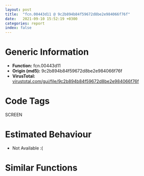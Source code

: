 ```yaml
---
layout: post
title:  "fcn.00443d11 @ 9c2b894b84f59672d8be2e984066f76f"
date:   2021-09-10 15:52:19 +0300
categories: report
index: false
---
```


# Generic Information
- **Function:** fcn.00443d11
- **Origin (md5):** 9c2b894b84f59672d8be2e984066f76f
- **VirusTotal:** [virustotal.com/gui/file/9c2b894b84f59672d8be2e984066f76f][virustotal_ref]

# Code Tags
<span class="tag" id="SCREEN">SCREEN</span>


# Estimated Behaviour
<ul><li class="bhv-desc" id="na">Not Available :(</li></ul>

# Similar Functions
<script type="text/javascript" src="https://www.gstatic.com/charts/loader.js"></script>
<script type="text/javascript">

    google.charts.load('current', {'packages':['corechart']});
    google.charts.setOnLoadCallback(drawChart);

    function drawChart() {
    var data = new google.visualization.DataTable();
        data.addColumn('number', 'X');
        data.addColumn('number', 'Y');
        data.addColumn({type: 'string', role: 'tooltip', 'p': {'html': true}});
        data.addColumn({'type': 'string', 'role': 'style'});
        
        data.addRows([
    [0, 0, '<b><a href="/report/fcn.00443d11@9c2b894b84f59672d8be2e984066f76f">fcn.00443d11</a><br>@9c2b894b84f59672d8be2e984066f76f</b><br>', 'point { fill-color: #e0440e; }'],

        ]);

    var options = {
        title: 'Similarity Plot',
        legend: 'none',
        colors: ['#dedbd9', '#e6693e', '#ec8f6e', '#f3b49f', '#f6c7b6'],
        tooltip: {isHtml: true, trigger: 'both'},
        explorer: {
        actions: ["dragToZoom", "rightClickToReset"],
        },
        chartArea: {
        width: '80%',
        height: '80%'
        },
        width: '100%',
        height: '100%'
    };

    var chart = new google.visualization.ScatterChart(document.getElementById('chart_div'));

    chart.draw(data, options);
    }
    
</script>


<div id="chart_div" style="width: 100%px; height: 100%;"></div>

# Disassembled Code
{% highlight nasm %}

push 0x6c
mov eax, 0x577659
call fcn.00553908
mov ebx, ecx
mov dword[ebp-0x5c], ebx
mov eax, dword[ebp+8]
mov dword[ebp-0x58], eax
xor eax, eax
mov dword[ebp-0x20], eax
mov dword[ebp-0x1c], eax
mov dword[ebp-0x18], eax
mov dword[ebp-0x14], eax
lea eax, [ebp-0x20]
push eax
push dword[ebx+0x20]
call dword[sym.imp.USER32.dll_GetClientRect]
cmp dword[ebx+0x105c], 0
je off.b601
cmp dword[0x5dfe28], 0
jne off.b601
mov ecx, ebx
call fcn.0041b540
mov ecx, dword[ebx+0x105c]
and eax, 0x400000
mov dword[ebp-0x54], eax
je off.b104
add dword[ebp-0x20], ecx
jmp off.b107
sub dword[ebp-0x18], ecx
sub dword[ebp-0x14], ecx
xor eax, eax
mov dword[ebp-0x40], eax
mov dword[ebp-0x3c], eax
mov dword[ebp-0x38], eax
mov dword[ebp-0x34], eax
lea eax, [ebp-0x40]
push eax
call dword[sym.imp.USER32.dll_SetRectEmpty]
cmp dword[ebx+0x158], 0
je off.b207
mov ecx, ebx
call fcn.00444871
test eax, eax
jne off.b207
mov esi, dword[ebx+0x158]
mov eax, dword[esi+0x6c]
test eax, eax
je off.b207
cmp dword[eax+0x20], 0
je off.b207
add esi, 0x54
lea edi, [ebp-0x40]
push 2
lea ecx, [ebp-0x40]
push ecx
push dword[ebx+0x20]
movsd dword
movsd dword
movsd dword
movsd dword
dec dword[ebp-0x38]
dec dword[ebp-0x34]
push dword[eax+0x20]
call dword[sym.imp.USER32.dll_MapWindowPoints]
call fcn.00437068
mov edi, eax
mov ecx, dword[edi]
mov esi, dword[ecx+0x2f0]
mov ecx, esi
call fcn.00553897
mov ecx, edi
call esi
test eax, eax
je off.b339
mov ecx, ebx
call fcn.00444871
test eax, eax
je off.b339
mov esi, dword[ebx+0x158]
test esi, esi
je off.b339
cmp dword[esi+0xb4], 0
je off.b339
cmp dword[eax+0x1160], 0
je off.b339
cmp dword[ebx+0x1160], 0
jne off.b339
cmp dword[ebx+0xf30], 4
jne off.b339
mov eax, dword[esi+0x6c]
test eax, eax
je off.b339
cmp dword[eax+0x20], 0
je off.b339
add esi, 0x54
lea edi, [ebp-0x40]
push 2
lea ecx, [ebp-0x40]
push ecx
push dword[ebx+0x20]
movsd dword
movsd dword
movsd dword
movsd dword
add dword[ebp-0x34], 2
push dword[eax+0x20]
call dword[sym.imp.USER32.dll_MapWindowPoints]
push 0
lea ecx, [ebp-0x78]
call fcn.0041195e
xor eax, eax
mov dword[ebp-4], eax
mov dword[ebp-0x30], eax
mov dword[ebp-0x2c], eax
mov dword[ebp-0x28], eax
mov dword[ebp-0x24], eax
lea eax, [ebp-0x30]
push eax
push dword[ebx+0x20]
call dword[sym.imp.USER32.dll_GetWindowRect]
mov ecx, dword[ebp-0x24]
sub ecx, dword[ebp-0x2c]
mov eax, dword[ebp-0x28]
sub eax, dword[ebp-0x30]
mov esi, dword[ebp-0x58]
push 0xcc0020
push dword[ebp-0x2c]
push dword[ebp-0x30]
push dword[ebp-0x74]
push ecx
push eax
push 0
push 0
push dword[esi+4]
call dword[sym.imp.GDI32.dll_BitBlt]
cmp dword[ebp-0x54], 0
je off.b502
push esi
lea ecx, [ebp-0x64]
call fcn.00469bad
mov ecx, dword[ebp-0x24]
lea esi, [ebp-0x50]
mov eax, dword[ebp-0x28]
sub ecx, dword[ebp-0x2c]
sub eax, dword[ebp-0x30]
and dword[ebp-0x50], 0
and dword[ebp-0x4c], 0
push 1
sub esp, 0x10
mov dword[ebp-0x44], ecx
mov edi, esp
mov dword[ebp-0x48], eax
lea ecx, [ebp-0x64]
mov byte[ebp-4], 1
movsd dword
movsd dword
movsd dword
movsd dword
call fcn.0046cfa1
lea ecx, [ebp-0x64]
mov byte[ebp-4], 0
call fcn.00469bc2
call fcn.00437068
push dword[ebp-0x54]
lea ecx, [ebx+0x1060]
mov edi, eax
push ecx
lea ecx, [ebx+0x1068]
push ecx
mov esi, dword[edi]
lea eax, [ebp-0x40]
push 0x41
push 0x64
push dword[ebx+0x105c]
mov ecx, dword[esi+0x40]
push eax
lea eax, [ebp-0x20]
push eax
push dword[ebp-0x58]
call fcn.00553897
mov ecx, edi
call dword[esi+0x40]
cmp dword[ebp-0x54], 0
je off.b589
mov eax, dword[ebx+0x105c]
neg eax
push 0
push eax
lea eax, [ebp-0x20]
push eax
call dword[sym.imp.USER32.dll_OffsetRect]
or dword[ebp-4], 0xffffffff
lea ecx, [ebp-0x78]
call fcn.00411ab7
call fcn.00437068
sub esp, 0x10
mov dword[ebp-0x54], eax
mov edi, esp
lea esi, [ebp-0x20]
mov ebx, dword[eax]
movsd dword
mov ecx, dword[ebx+0x3c]
movsd dword
movsd dword
movsd dword
mov edi, dword[ebp-0x5c]
push edi
push dword[ebp-0x58]
call fcn.00553897
mov ecx, dword[ebp-0x54]
call dword[ebx+0x3c]
mov ebx, edi
mov eax, dword[ebx]
mov esi, dword[eax+0x20c]
mov ecx, esi
call fcn.00553897
mov ecx, ebx
call esi
mov dword[ebp-0x54], eax
neg eax
push eax
push eax
lea eax, [ebp-0x20]
push eax
call dword[sym.imp.USER32.dll_InflateRect]
mov ecx, dword[ebx+0xf58]
test ecx, ecx
jle off.b914
mov eax, dword[ebx+0xf60]
lea esi, [ebp-0x20]
lea edi, [ebp-0x50]
movsd dword
movsd dword
movsd dword
movsd dword
sub eax, 0
je off.b771
sub eax, 1
je off.b758
sub eax, 1
je off.b745
sub eax, 1
jne off.b782
mov eax, dword[ebp-0x14]
sub eax, ecx
sub eax, dword[ebp-0x54]
mov dword[ebp-0x4c], eax
jmp off.b782
mov eax, dword[ebp-0x1c]
add eax, ecx
add eax, dword[ebp-0x54]
mov dword[ebp-0x44], eax
jmp off.b782
mov eax, dword[ebp-0x18]
sub eax, ecx
sub eax, dword[ebp-0x54]
mov dword[ebp-0x50], eax
jmp off.b782
mov eax, dword[ebp-0x54]
add eax, ecx
add eax, dword[ebp-0x20]
mov dword[ebp-0x48], eax
mov esi, dword[0x5e14c8]
test esi, esi
jne off.b801
mov ecx, ebx
call fcn.00416109
mov esi, eax
push esi
push 0x592cc0
call fcn.004317b9
mov edi, eax
pop ecx
pop ecx
test edi, edi
jne off.b887
push esi
push 0x592730
call fcn.004317b9
mov edi, eax
pop ecx
pop ecx
test edi, edi
je off.b849
mov ecx, dword[edi]
mov esi, dword[ecx+0x1e8]
jmp off.b895
push esi
push 0x599574
call fcn.004317b9
mov edi, eax
pop ecx
pop ecx
test edi, edi
jne off.b887
push esi
push 0x599930
call fcn.004317b9
mov edi, eax
pop ecx
pop ecx
test edi, edi
je off.b914
mov ecx, dword[edi]
mov esi, dword[ecx+0x204]
lea eax, [ebp-0x50]
mov ecx, esi
push eax
push ebx
push dword[ebp-0x58]
call fcn.00553897
mov ecx, edi
call esi
lea esi, [ebx+0x107c]
push esi
call dword[sym.imp.USER32.dll_IsRectEmpty]
test eax, eax
jne off.b979
call fcn.00437068
mov edi, dword[ebp-0x5c]
mov dword[ebp-0x60], eax
mov ebx, dword[eax]
push dword[edi+0x1078]
sub esp, 0x10
mov ecx, dword[ebx+0x78]
mov edi, esp
push dword[ebp-0x58]
movsd dword
movsd dword
movsd dword
movsd dword
call fcn.00553897
mov ecx, dword[ebp-0x60]
call dword[ebx+0x78]
mov ebx, dword[ebp-0x5c]
cmp dword[ebx+0xf7c], 0
je off.b1302
mov eax, dword[ebx]
mov esi, dword[eax+0x1e4]
mov ecx, esi
call fcn.00553897
mov ecx, ebx
call esi
test eax, eax
je off.b1080
call fcn.00437068
mov edi, dword[ebp-0x5c]
mov ebx, eax
xor eax, eax
push eax
push eax
mov ecx, dword[edi+0xfa4]
lea esi, [edi+0xf84]
mov edx, dword[ebx]
shr ecx, 0x1f
push ecx
push eax
sub esp, 0x10
mov edi, esp
push dword[ebp-0x58]
movsd dword
movsd dword
movsd dword
movsd dword
mov esi, dword[edx+0x80]
mov ecx, esi
call fcn.00553897
mov ecx, ebx
call esi
mov ebx, dword[ebp-0x5c]
mov eax, dword[ebx]
mov esi, dword[eax+0x1e8]
mov ecx, esi
call fcn.00553897
mov ecx, ebx
call esi
test eax, eax
je off.b1302
mov eax, dword[ebx]
mov esi, dword[eax+0x1c8]
mov ecx, esi
call fcn.00553897
mov ecx, ebx
call esi
test eax, eax
je off.b1234
mov eax, dword[ebx+0xf98]
lea esi, [ebp-0x20]
lea edi, [ebp-0x30]
movsd dword
movsd dword
movsd dword
movsd dword
mov dword[ebp-0x24], eax
sub eax, dword[ebp-0x54]
dec eax
mov dword[ebp-0x2c], eax
call fcn.00437068
push 0
sub esp, 0x10
mov dword[ebp-0x60], eax
mov edi, esp
lea esi, [ebp-0x30]
mov ebx, dword[eax]
sub esp, 0x10
movsd dword
movsd dword
movsd dword
movsd dword
mov edi, esp
lea esi, [ebp-0x30]
movsd dword
movsd dword
movsd dword
movsd dword
mov edi, dword[ebp-0x5c]
mov eax, dword[edi]
mov esi, dword[eax+0x1c8]
mov ecx, esi
call fcn.00553897
mov ecx, edi
call esi
mov ecx, dword[ebx+0x34]
push eax
push dword[ebp-0x58]
call fcn.00553897
mov ecx, dword[ebp-0x60]
call dword[ebx+0x34]
jmp off.b1237
mov edi, dword[ebp-0x5c]
call fcn.00437068
mov ebx, eax
lea esi, [edi+0xf94]
xor eax, eax
xor ecx, ecx
cmp dword[edi+0xfa4], eax
push eax
mov edx, dword[ebx]
setg cl
push eax
push ecx
push 1
sub esp, 0x10
mov edi, esp
push dword[ebp-0x58]
movsd dword
movsd dword
movsd dword
movsd dword
mov esi, dword[edx+0x80]
mov ecx, esi
call fcn.00553897
mov ecx, ebx
call esi
mov ebx, dword[ebp-0x5c]
lea esi, [ebx+0x1150]
push esi
call dword[sym.imp.USER32.dll_IsRectEmpty]
test eax, eax
jne off.b1397
xor ecx, ecx
cmp dword[ebx+0x1138], ecx
je off.b1343
cmp dword[ebx+0x1140], ecx
setg al
add eax, 2
jmp off.b1352
cmp dword[ebx+0x1140], ecx
setg al
mov dword[ebp-0x54], eax
call fcn.00437068
push dword[ebp-0x54]
mov dword[ebp-0x60], eax
sub esp, 0x10
mov ebx, dword[eax]
mov edi, esp
push dword[ebp-0x58]
mov ecx, dword[ebx+0x7c]
movsd dword
movsd dword
movsd dword
movsd dword
call fcn.00553897
mov ecx, dword[ebp-0x60]
call dword[ebx+0x7c]
mov ebx, dword[ebp-0x5c]
mov dword[ebx+0xf48], 1
call fcn.005538b2
ret 4

{% endhighlight %}

[virustotal_ref]: https://www.virustotal.com/gui/file/9c2b894b84f59672d8be2e984066f76f